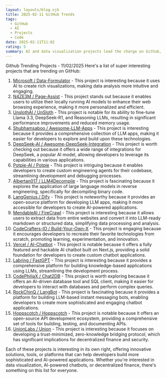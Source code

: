 ```yaml
---
layout: layouts/blog.njk
title: 2025-02-11 GitHub Trends
tags:
  - GitHub
  - AI
  - Projects
  - Code
date: 2025-02-11T11:02
rating: 5
summary: AI and data visualization projects lead the charge on Github, with top trending projects including Microsoft's Data-Formulator, an AI-driven data visualization tool, and UnslothAI's UnSloth, which fine-tunes LLMs for better performance, alongside other innovative solutions like Page-Assist, Awesome-LLM-Apps, and Potpie, that enhance web browsing, collect LLM apps, and create custom engineering agents, respectively, all pushing the boundaries of what's possible with AI and decentralized finance, and driving innovation forward with tools and platforms that help developers build more sophisticated and AI-powered applications.
---
```

Github Trending Projects - 11/02/2025
Here's a list of super interesting projects that are trending on GitHub:
1. [Microsoft / Data-Formulator](https://github.com/microsoft/data-formulator "Create rich visualizations with AI") - This project is interesting because it uses AI to create rich visualizations, making data analysis more intuitive and engaging.
2. [N4ZE3M / Page-Assist](https://github.com/n4ze3m/page-assist "Use your locally running AI models to assist you in your web browsing") - This project stands out because it enables users to utilize their locally running AI models to enhance their web browsing experience, making it more personalized and efficient.
3. [UnslothAI / UnSloth](https://github.com/unslothai/unsloth "Finetune Llama 3.3, DeepSeek-R1 & Reasoning LLMs 2x faster with 70% less memory!") - This project is notable for its ability to fine-tune Llama 3.3, DeepSeek-R1, and Reasoning LLMs, resulting in significant performance improvements and reduced memory usage.
4. [Shubhamsaboo / Awesome-LLM-Apps](https://github.com/Shubhamsaboo/awesome-llm-apps "Collection of awesome LLM apps with AI Agents and RAG using OpenAI, Anthropic, Gemini and opensource models") - This project is interesting because it provides a comprehensive collection of LLM apps, making it easier for developers to explore and build upon these technologies.
5. [DeepSeek-AI / Awesome-DeepSeek-Integration](https://github.com/deepseek-ai/awesome-deepseek-integration "Awesome DeepSeek Integration") - This project is worth checking out because it offers a wide range of integrations for DeepSeek, a popular AI model, allowing developers to leverage its capabilities in various applications.
6. [Potpie-AI / Potpie](https://github.com/potpie-ai/potpie "Prompt-To-Agent : Create custom engineering agents for your codebase") - This project is intriguing because it enables developers to create custom engineering agents for their codebase, streamlining development and debugging processes.
7. [Albertan017 / LLM4Decompile](https://github.com/albertan017/LLM4Decompile "Reverse Engineering: Decompiling Binary Code with Large Language Models") - This project is fascinating because it explores the application of large language models in reverse engineering, specifically for decompiling binary code.
8. [LangGenius / Dify](https://github.com/langgenius/dify "Dify is an open-source LLM app development platform") - This project is noteworthy because it provides an open-source platform for developing LLM apps, making it more accessible for developers to create AI-powered applications.
9. [MendableAI / FireCrawl](https://github.com/mendableai/firecrawl "Turn entire websites into LLM-ready markdown or structured data") - This project is interesting because it allows users to extract data from entire websites and convert it into LLM-ready markdown or structured data, simplifying data processing and analysis.
10. [CodeCrafters-IO / Build-Your-Own-X](https://github.com/codecrafters-io/build-your-own-x "Master programming by recreating your favorite technologies from scratch") - This project is engaging because it encourages developers to recreate their favorite technologies from scratch, promoting learning, experimentation, and innovation.
11. [Vercel / AI-Chatbot](https://github.com/vercel/ai-chatbot "A full-featured, hackable Next.js AI chatbot built by Vercel") - This project is notable because it offers a fully featured and hackable AI chatbot built on Next.js, providing a solid foundation for developers to create custom chatbot applications.
12. [Labring / FastGPT](https://github.com/labring/FastGPT "FastGPT is a knowledge-based platform built on the LLMs") - This project is interesting because it provides a comprehensive platform for building knowledge-based applications using LLMs, streamlining the development process.
13. [CodePhiliaX / Chat2DB](https://github.com/CodePhiliaX/Chat2DB "AI-driven database tool and SQL client") - This project is worth exploring because it offers an AI-driven database tool and SQL client, making it easier for developers to interact with databases and perform complex queries.
14. [RockChinQ / LangBot](https://github.com/RockChinQ/LangBot "LLM-based instant messaging bots platform") - This project is fascinating because it provides a platform for building LLM-based instant messaging bots, enabling developers to create more sophisticated and engaging chatbot applications.
15. [Hoppscotch / Hoppscotch](https://github.com/hoppscotch/hoppscotch "Open source API development ecosystem") - This project is notable because it offers an open-source API development ecosystem, providing a comprehensive set of tools for building, testing, and documenting APIs.
16. [UnionLabs / Union](https://github.com/unionlabs/union "The trust-minimized, zero-knowledge bridging protocol") - This project is interesting because it focuses on developing a trust-minimized, zero-knowledge bridging protocol, which has significant implications for decentralized finance and security.

Each of these projects is interesting in its own right, offering innovative solutions, tools, or platforms that can help developers build more sophisticated and AI-powered applications. Whether you're interested in data visualization, AI-powered chatbots, or decentralized finance, there's something on this list for everyone.



